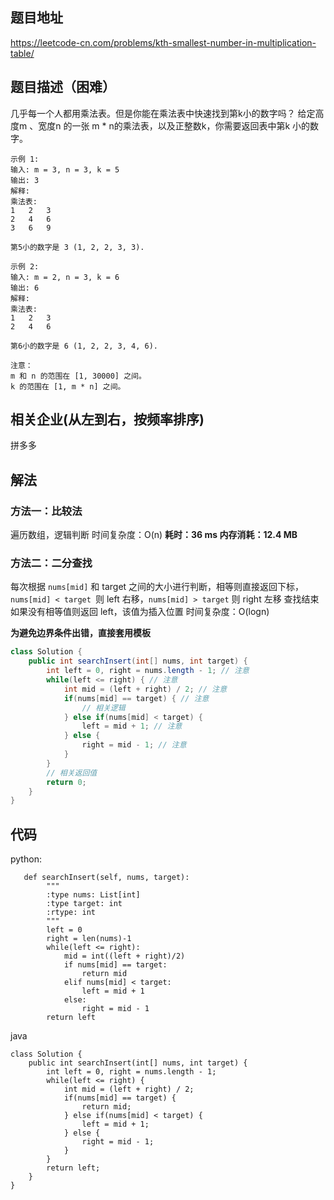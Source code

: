 ## 题目地址
https://leetcode-cn.com/problems/kth-smallest-number-in-multiplication-table/

## 题目描述（困难）
几乎每一个人都用乘法表。但是你能在乘法表中快速找到第k小的数字吗？
给定高度m 、宽度n 的一张 m * n的乘法表，以及正整数k，你需要返回表中第k 小的数字。
```
示例 1:
输入: m = 3, n = 3, k = 5
输出: 3
解释: 
乘法表:
1	2	3
2	4	6
3	6	9

第5小的数字是 3 (1, 2, 2, 3, 3).

示例 2:
输入: m = 2, n = 3, k = 6
输出: 6
解释: 
乘法表:
1	2	3
2	4	6

第6小的数字是 6 (1, 2, 2, 3, 4, 6).

注意：
m 和 n 的范围在 [1, 30000] 之间。
k 的范围在 [1, m * n] 之间。
```

## 相关企业(从左到右，按频率排序)
拼多多

## 解法
### 方法一：比较法
遍历数组，逻辑判断
时间复杂度：O(n) 
**耗时：36 ms 内存消耗：12.4 MB**

### 方法二：二分查找
每次根据 ```nums[mid]``` 和 target 之间的大小进行判断，相等则直接返回下标，
```nums[mid] < target ```则 left 右移，```nums[mid] > target``` 则 right 左移
查找结束如果没有相等值则返回 left，该值为插入位置
时间复杂度：O(logn) 

**为避免边界条件出错，直接套用模板**
```java
class Solution {
    public int searchInsert(int[] nums, int target) {
        int left = 0, right = nums.length - 1; // 注意
        while(left <= right) { // 注意
            int mid = (left + right) / 2; // 注意
            if(nums[mid] == target) { // 注意
                // 相关逻辑
            } else if(nums[mid] < target) {
                left = mid + 1; // 注意
            } else {
                right = mid - 1; // 注意
            }
        }
        // 相关返回值
        return 0;
    }
}
```



## 代码
python:
```
   def searchInsert(self, nums, target):
        """
        :type nums: List[int]
        :type target: int
        :rtype: int
        """
        left = 0
        right = len(nums)-1
        while(left <= right):
            mid = int((left + right)/2)
            if nums[mid] == target:
                return mid
            elif nums[mid] < target:
                left = mid + 1
            else:
                right = mid - 1
        return left

```
java
```
class Solution {
    public int searchInsert(int[] nums, int target) {
        int left = 0, right = nums.length - 1;
        while(left <= right) {
            int mid = (left + right) / 2;
            if(nums[mid] == target) {
                return mid;
            } else if(nums[mid] < target) {
                left = mid + 1;
            } else {
                right = mid - 1;
            }
        }
        return left;
    }
}
```